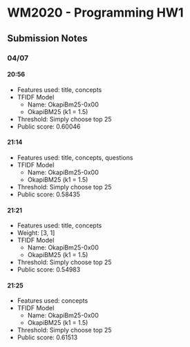 # WM2020 - Programming HW1

## Submission Notes
### 04/07
#### 20:56
- Features used: title, concepts
- TFIDF Model
    - Name: OkapiBm25-0x00
    - OkapiBM25 (k1 = 1.5)
- Threshold: Simply choose top 25
- Public score: 0.60046

#### 21:14
- Features used: title, concepts, questions
- TFIDF Model
    - Name: OkapiBm25-0x00
    - OkapiBM25 (k1 = 1.5)
- Threshold: Simply choose top 25
- Public score: 0.58435

#### 21:21
- Features used: title, concepts
- Weight: [3, 1]
- TFIDF Model
    - Name: OkapiBm25-0x00
    - OkapiBM25 (k1 = 1.5)
- Threshold: Simply choose top 25
- Public score: 0.54983

#### 21:25
- Features used: concepts
- TFIDF Model
    - Name: OkapiBm25-0x00
    - OkapiBM25 (k1 = 1.5)
- Threshold: Simply choose top 25
- Public score: 0.61513



